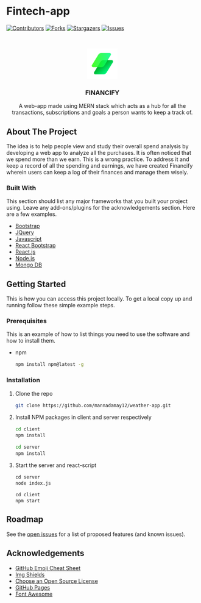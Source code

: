 # Fintech-app

[![Contributors][contributors-shield]][contributors-url]
[![Forks][forks-shield]][forks-url]
[![Stargazers][stars-shield]][stars-url]
[![Issues][issues-shield]][issues-url]
<!-- [![MIT License][license-shield]][license-url] -->


<!-- PROJECT LOGO -->
<br />
<p align="center">
  <a href="https://github.com/Ishaan-10/Fintech-app">
    <img src="client/src/images/favicon.png" alt="Logo" width="80" height="80">
  </a>

  <h3 align="center">FINANCIFY</h3>

  <p align="center">
    A web-app made using MERN stack which acts as a hub for all the transactions, subscriptions and goals a person wants to keep a track of. 
    <br />
  </p>
</p>



<!-- TABLE OF CONTENTS -->
<!-- <details open="open">
  <summary>Table of Contents</summary>
  <ol>
    <li>
      <a href="#about-the-project">About The Project</a>
      <ul>
        <li><a href="#built-with">Built With</a></li>
      </ul>
    </li>
    <li>
      <a href="#getting-started">Getting Started</a>
      <ul>
        <li><a href="#prerequisites">Prerequisites</a></li>
        <li><a href="#installation">Installation</a></li>
      </ul>
    </li>
    <li><a href="#usage">Usage</a></li>
    <li><a href="#roadmap">Roadmap</a></li>
    <li><a href="#contributing">Contributing</a></li>
    <li><a href="#license">License</a></li>
    <li><a href="#contact">Contact</a></li>
    <li><a href="#acknowledgements">Acknowledgements</a></li>
  </ol>
</details>


 -->
<!-- ABOUT THE PROJECT -->
## About The Project
<p>
    The idea is to help people view and study their overall spend analysis by developing a web app to analyze all the purchases. It is often noticed that we spend more than we     earn. This is a wrong practice. To address it and keep a record of all the spending and earnings, we have created Financify wherein users can keep a log of their finances       and manage them wisely. 
  </p>
<!-- [![Product Name Screen Shot][product-screenshot]](https://example.com) -->




### Built With

This section should list any major frameworks that you built your project using. Leave any add-ons/plugins for the acknowledgements section. Here are a few examples.
* [Bootstrap](https://getbootstrap.com)
* [JQuery](https://jquery.com)
* [Javascript](https://www.javascript.com)
* [React Bootstrap](https://react-bootstrap.github.io/)
* [React.js](https://reactjs.org/)
* [Node.js](https://nodejs.org/en/)
* [Mongo DB](https://www.mongodb.com/)



<!-- GETTING STARTED -->
## Getting Started

This is how you can access this project locally.
To get a local copy up and running follow these simple example steps.

### Prerequisites

This is an example of how to list things you need to use the software and how to install them.
* npm
  ```sh
  npm install npm@latest -g
  ```

### Installation

1. Clone the repo
   ```sh
   git clone https://github.com/mannadamay12/weather-app.git
   ```
2. Install NPM packages in client and server respectively
   ```sh
   cd client
   npm install
   ```
    ```sh
   cd server
   npm install
   ```
3. Start the server and react-script
   ```JS
   cd server
   node index.js
   ```
   ```JS
   cd client
   npm start
   ```




<!-- ROADMAP -->
## Roadmap

See the [open issues](https://github.com/Ishaan-10/Fintech-app/issues) for a list of proposed features (and known issues).



<!-- CONTRIBUTING -->
<!-- ## Contributing

Contributions are what make the open source community such an amazing place to be learn, inspire, and create. Any contributions you make are **greatly appreciated**.

1. Fork the Project
2. Create your Feature Branch (`git checkout -b feature/AmazingFeature`)
3. Commit your Changes (`git commit -m 'Add some AmazingFeature'`)
4. Push to the Branch (`git push origin feature/AmazingFeature`)
5. Open a Pull Request
 -->


<!-- LICENSE 
## License

Distributed under the MIT License. See `LICENSE` for more information.-->



<!-- ACKNOWLEDGEMENTS -->
## Acknowledgements
* [GitHub Emoji Cheat Sheet](https://www.webpagefx.com/tools/emoji-cheat-sheet)
* [Img Shields](https://shields.io)
* [Choose an Open Source License](https://choosealicense.com)
* [GitHub Pages](https://pages.github.com)
* [Font Awesome](https://fontawesome.com)

<!-- MARKDOWN LINKS & IMAGES -->
<!-- https://www.markdownguide.org/basic-syntax/#reference-style-links -->
[contributors-shield]: https://img.shields.io/github/contributors/Ishaan-10/Fintech-app.svg?style=for-the-badge
[contributors-url]: https://github.com/Ishaan-10/Fintech-app/graphs/contributors
[forks-shield]: https://img.shields.io/github/forks/Ishaan-10/Fintech-app.svg?style=for-the-badge
[forks-url]: https://github.com/Ishaan-10/Fintech-app/network/members
[stars-shield]: https://img.shields.io/github/stars/Ishaan-10/Fintech-app.svg?style=for-the-badge
[stars-url]: https://github.com/Ishaan-10/Fintech-app/stargazers
[issues-shield]: https://img.shields.io/github/issues/Ishaan-10/Fintech-app.svg?style=for-the-badge
[issues-url]: https://github.com/Ishaan-10/Fintech-app/issues
<!-- [license-shield]: https://img.shields.io/github/license/Ishaan-10/Fintech-app.svg?style=for-the-badge
[license-url]: https://github.com/Ishaan-10/Fintech-app/blob/master/LICENSE.txt -->
[linkedin-shield]: https://img.shields.io/badge/-LinkedIn-black.svg?style=for-the-badge&logo=linkedin&colorB=555
<!-- [linkedin-url]: https://linkedin.com/in/adamaymann7
[product-screenshot]: client/src/images/landing.png -->
